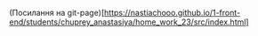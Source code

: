 (Посилання на git-page)[https://nastiachooo.github.io/1-front-end/students/chuprey_anastasiya/home_work_23/src/index.html]
